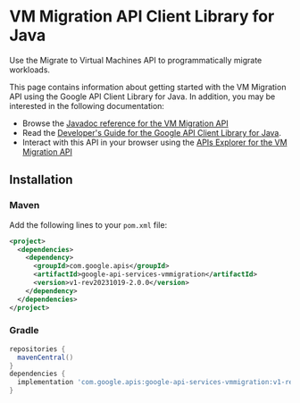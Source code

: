 # VM Migration API Client Library for Java

Use the Migrate to Virtual Machines API to programmatically migrate workloads. 

This page contains information about getting started with the VM Migration API
using the Google API Client Library for Java. In addition, you may be interested
in the following documentation:

* Browse the [Javadoc reference for the VM Migration API][javadoc]
* Read the [Developer's Guide for the Google API Client Library for Java][google-api-client].
* Interact with this API in your browser using the [APIs Explorer for the VM Migration API][api-explorer]

## Installation

### Maven

Add the following lines to your `pom.xml` file:

```xml
<project>
  <dependencies>
    <dependency>
      <groupId>com.google.apis</groupId>
      <artifactId>google-api-services-vmmigration</artifactId>
      <version>v1-rev20231019-2.0.0</version>
    </dependency>
  </dependencies>
</project>
```

### Gradle

```gradle
repositories {
  mavenCentral()
}
dependencies {
  implementation 'com.google.apis:google-api-services-vmmigration:v1-rev20231019-2.0.0'
}
```

[javadoc]: https://googleapis.dev/java/google-api-services-vmmigration/latest/index.html
[google-api-client]: https://github.com/googleapis/google-api-java-client/
[api-explorer]: https://developers.google.com/apis-explorer/#p/vmmigration/v1/
